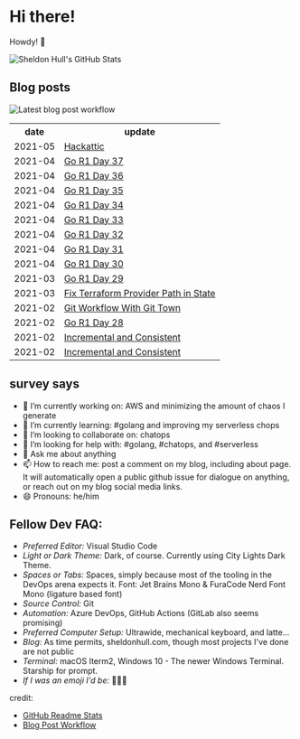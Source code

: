 # Hi there! 

Howdy! 👋 

![Sheldon Hull's GitHub Stats](https://github-readme-stats.vercel.app/api?username=sheldonhull&theme=tokyonight&count_private=true&show_icons=true)

## Blog posts

![Latest blog post workflow](https://github.com/sheldonhull/sheldonhull/workflows/Latest%20blog%20post%20workflow/badge.svg)
<table style="width:100%">
  <tr>
    <th>date</th>
    <th>update</th>
  </tr>
<!-- BLOG-POST-LIST:START -->
<tr><td>2021-05</td><td><a href="https://www.sheldonhull.com/microblog/hackattic/">Hackattic</a></td></tr>
<tr><td>2021-04</td><td><a href="https://www.sheldonhull.com/microblog/go-r1-day-37/">Go R1 Day 37</a></td></tr>
<tr><td>2021-04</td><td><a href="https://www.sheldonhull.com/microblog/go-r1-day-36/">Go R1 Day 36</a></td></tr>
<tr><td>2021-04</td><td><a href="https://www.sheldonhull.com/microblog/go-r1-day-35/">Go R1 Day 35</a></td></tr>
<tr><td>2021-04</td><td><a href="https://www.sheldonhull.com/microblog/go-r1-day-34/">Go R1 Day 34</a></td></tr>
<tr><td>2021-04</td><td><a href="https://www.sheldonhull.com/microblog/go-r1-day-33/">Go R1 Day 33</a></td></tr>
<tr><td>2021-04</td><td><a href="https://www.sheldonhull.com/microblog/go-r1-day-32/">Go R1 Day 32</a></td></tr>
<tr><td>2021-04</td><td><a href="https://www.sheldonhull.com/microblog/go-r1-day-31/">Go R1 Day 31</a></td></tr>
<tr><td>2021-04</td><td><a href="https://www.sheldonhull.com/microblog/go-r1-day-30/">Go R1 Day 30</a></td></tr>
<tr><td>2021-03</td><td><a href="https://www.sheldonhull.com/microblog/go-r1-day-29/">Go R1 Day 29</a></td></tr>
<tr><td>2021-03</td><td><a href="https://www.sheldonhull.com/microblog/fix-terraform-provider-path-in-state/">Fix Terraform Provider Path in State</a></td></tr>
<tr><td>2021-02</td><td><a href="https://dev.to/sheldonhull/git-workflow-with-git-town-3h8n">Git Workflow With Git Town</a></td></tr>
<tr><td>2021-02</td><td><a href="https://www.sheldonhull.com/microblog/go-r1-day-28/">Go R1 Day 28</a></td></tr>
<tr><td>2021-02</td><td><a href="https://www.sheldonhull.com/microblog/incremental-and-consistent/">Incremental and Consistent</a></td></tr>
<tr><td>2021-02</td><td><a href="https://dev.to/sheldonhull/incremental-and-consistent-5gne">Incremental and Consistent</a></td></tr>

<!-- BLOG-POST-LIST:END -->
</table>

## survey says 

- 🔭  I’m currently working on: AWS and minimizing the amount of chaos I generate
- 🌱  I’m currently learning: #golang and improving my serverless chops
- 👯  I’m looking to collaborate on: chatops
- 🤔  I’m looking for help with: #golang, #chatops, and #serverless
- 💬  Ask me about anything
- 📫  How to reach me: post a comment on my blog, including about page. It will automatically open a public github issue for dialogue on anything, or reach out on my blog social media links.
- 😄  Pronouns: he/him


## Fellow Dev FAQ:

- _Preferred Editor:_ Visual Studio Code
- _Light or Dark Theme:_ Dark, of course. Currently using City Lights Dark Theme.
- _Spaces or Tabs:_ Spaces, simply because most of the tooling in the DevOps arena expects it. Font: Jet Brains Mono & FuraCode Nerd Font Mono (ligature based font)
- _Source Control:_ Git
- _Automation:_ Azure DevOps, GitHub Actions (GitLab also seems promising)
- _Preferred Computer Setup:_ Ultrawide, mechanical keyboard, and latte...
- _Blog:_ As time permits, sheldonhull.com, though most projects I've done are not public 
- _Terminal:_ macOS Iterm2, Windows 10 - The newer Windows Terminal. Starship for prompt.
- _If I was an emoji I'd be:_ 🌮🌮🌮


credit:
* [GitHub Readme Stats](https://github.com/anuraghazra/github-readme-stats)
* [Blog Post Workflow](https://github.com/gautamkrishnar/blog-post-workflow)
